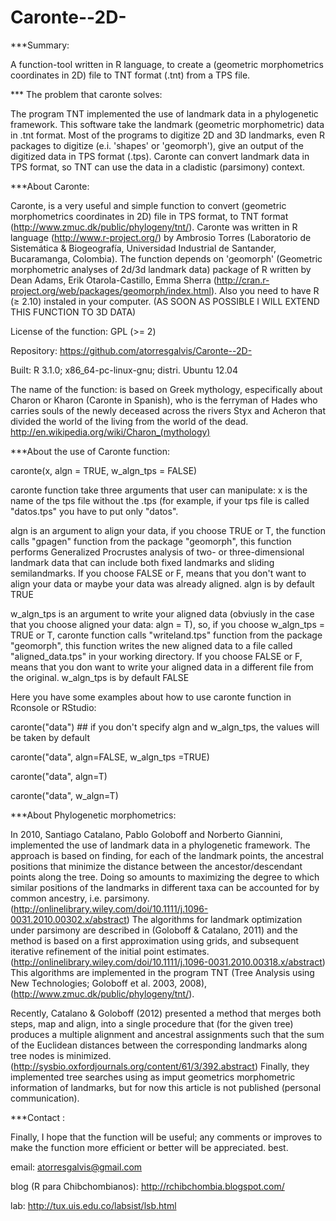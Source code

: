 Caronte--2D-
============

***Summary:

A function-tool written in R language, to create a (geometric morphometrics coordinates in 2D) file to TNT format
(.tnt) from a TPS file. 



*** The problem that caronte solves:

The program TNT implemented the use of landmark data in a phylogenetic framework. This software take the landmark (geometric morphometric) data in .tnt format. 
Most of the programs to digitize 2D and 3D landmarks, even R packages to digitize (e.i. 'shapes' or 'geomorph'),
give an output of the digitized data in TPS format (.tps). Caronte can convert landmark data in TPS format, so TNT can use the data in a cladistic (parsimony) context. 



***About Caronte:

Caronte, is a very useful and simple function to convert (geometric morphometrics coordinates in 2D) file in TPS format, to TNT format (http://www.zmuc.dk/public/phylogeny/tnt/). Caronte was written in R language (http://www.r-project.org/) by Ambrosio Torres (Laboratorio de Sistemática & Biogeografía, Universidad Industrial
de Santander, Bucaramanga, Colombia). The function depends on 'geomorph' (Geometric morphometric analyses of 2d/3d landmark data) package of R written by Dean Adams, Erik Otarola-Castillo, Emma Sherra (http://cran.r-project.org/web/packages/geomorph/index.html). Also you need to have R (≥ 2.10) instaled in your computer.
(AS SOON AS POSSIBLE I WILL EXTEND THIS FUNCTION TO 3D DATA)

License of the function: GPL (>= 2)

Repository: https://github.com/atorresgalvis/Caronte--2D-

Built: R 3.1.0; x86_64-pc-linux-gnu; distri. Ubuntu 12.04

The name of the function: is based on Greek mythology, especifically about Charon or Kharon (Caronte in Spanish), who
is the ferryman of Hades who carries souls of the newly deceased across the rivers Styx and Acheron that divided the world of the living from the world of the dead. http://en.wikipedia.org/wiki/Charon_(mythology)



***About the use of Caronte function:

caronte(x, algn = TRUE, w_algn_tps = FALSE) 

caronte function take three arguments that user can manipulate: 
x is the name of the tps file without the .tps (for 
example, if your tps file is called "datos.tps" you have to put only "datos". 

algn is an argument to align your data, if you choose TRUE or T, the function calls "gpagen" function from the package "geomorph", this function  performs Generalized Procrustes analysis of two- or three-dimensional landmark data that can include both fixed landmarks and sliding semilandmarks.
If you choose FALSE or F, means that you don't want to align your data or maybe your data was already aligned.
algn is by default TRUE

w_algn_tps is an argument to write your aligned data (obviusly in the case that you choose aligned your data: algn = T), so, if you choose w_algn_tps = TRUE or T, caronte function calls "writeland.tps" function from the package "geomorph", this function writes the new aligned data to a file called "aligned_data.tps" in your working directory.
If you choose FALSE or F, means that you don want to write your aligned data in a different file from the original.
w_algn_tps  is by default FALSE


Here you have some examples about how to use caronte function in Rconsole or RStudio:

caronte("data") ## if you don't specify algn and w_algn_tps, the values will be taken by default

caronte("data", algn=FALSE, w_algn_tps =TRUE)

caronte("data", algn=T)

caronte("data", w_algn=T)



***About Phylogenetic morphometrics:

In 2010, Santiago Catalano, Pablo Goloboff and Norberto Giannini, implemented the use of landmark data in a phylogenetic framework. The approach is based on finding, for each of the landmark points, the ancestral positions that minimize the distance between the ancestor/descendant points along the tree. Doing so amounts to maximizing the degree to which similar positions of the landmarks in different taxa can be accounted for by common ancestry, i.e. parsimony. (http://onlinelibrary.wiley.com/doi/10.1111/j.1096-0031.2010.00302.x/abstract) 
The algorithms for landmark optimization under parsimony are described in (Goloboff & Catalano, 2011) and the method is based on a first approximation using grids, and subsequent iterative refinement of the initial point estimates.
(http://onlinelibrary.wiley.com/doi/10.1111/j.1096-0031.2010.00318.x/abstract) This algorithms are implemented in the program TNT (Tree Analysis using New Technologies; Goloboff et al. 2003, 2008), (http://www.zmuc.dk/public/phylogeny/tnt/).

Recently, Catalano & Goloboff (2012) presented a method that merges both steps, map and align, into a single procedure that (for the given tree) produces a multiple alignment and ancestral assignments such that the sum of the Euclidean distances between the corresponding landmarks along tree nodes is minimized. (http://sysbio.oxfordjournals.org/content/61/3/392.abstract)
Finally, they implemented tree searches using as imput geometrics morphometric information of landmarks, 
but for now this article is not published (personal communication).


***Contact : 

Finally, I hope that the function will be useful; any comments or improves to make the function more efficient or better will be appreciated. 
best.

email: atorresgalvis@gmail.com

blog (R para Chibchombianos): http://rchibchombia.blogspot.com/

lab: http://tux.uis.edu.co/labsist/lsb.html

